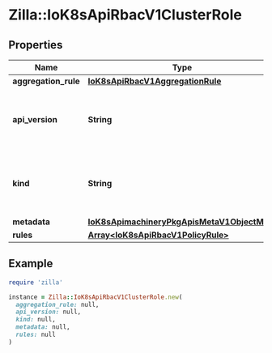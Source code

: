 # Zilla::IoK8sApiRbacV1ClusterRole

## Properties

| Name | Type | Description | Notes |
| ---- | ---- | ----------- | ----- |
| **aggregation_rule** | [**IoK8sApiRbacV1AggregationRule**](IoK8sApiRbacV1AggregationRule.md) |  | [optional] |
| **api_version** | **String** | APIVersion defines the versioned schema of this representation of an object. Servers should convert recognized schemas to the latest internal value, and may reject unrecognized values. More info: https://git.k8s.io/community/contributors/devel/sig-architecture/api-conventions.md#resources | [optional] |
| **kind** | **String** | Kind is a string value representing the REST resource this object represents. Servers may infer this from the endpoint the client submits requests to. Cannot be updated. In CamelCase. More info: https://git.k8s.io/community/contributors/devel/sig-architecture/api-conventions.md#types-kinds | [optional] |
| **metadata** | [**IoK8sApimachineryPkgApisMetaV1ObjectMeta**](IoK8sApimachineryPkgApisMetaV1ObjectMeta.md) |  | [optional] |
| **rules** | [**Array&lt;IoK8sApiRbacV1PolicyRule&gt;**](IoK8sApiRbacV1PolicyRule.md) | Rules holds all the PolicyRules for this ClusterRole | [optional] |

## Example

```ruby
require 'zilla'

instance = Zilla::IoK8sApiRbacV1ClusterRole.new(
  aggregation_rule: null,
  api_version: null,
  kind: null,
  metadata: null,
  rules: null
)
```

